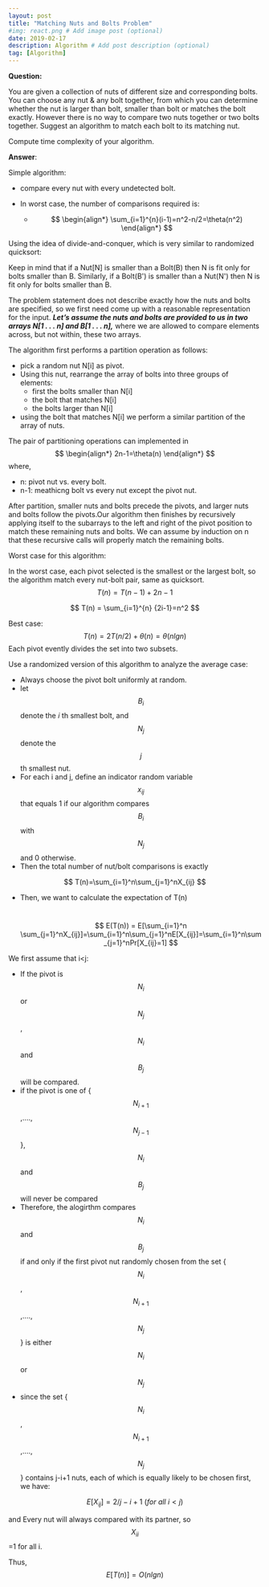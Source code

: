 ```yaml
---
layout: post
title: "Matching Nuts and Bolts Problem"
#img: react.png # Add image post (optional)
date: 2019-02-17
description: Algorithm # Add post description (optional)
tag: [Algorithm]
---
```


**Question:**

You are given a collection of nuts of different size and corresponding bolts. You can choose any nut & any bolt together, from which you can determine whether the nut is larger than bolt, smaller than bolt or matches the bolt exactly. However there is no way to compare two nuts together or two bolts together. Suggest an algorithm to match each bolt to its matching nut.

Compute time complexity of your algorithm.

**Answer**:

Simple algorithm:

- compare every nut with every undetected bolt.

- In worst case, the number of comparisons required is:

  - $$
    \begin{align*}
    \sum_{i=1}^{n}(i-1)=n^2-n/2=\theta(n^2)
    \end{align*}
    $$


Using the idea of divide-and-conquer, which is very similar to randomized quicksort:

Keep in mind that if a Nut[N] is smaller than a Bolt(B) then N is fit only for bolts smaller than B. Similarly, if a Bolt(B') is smaller than a Nut(N') then N is fit only for bolts  smaller than B.

The problem statement does not describe exactly how the nuts and bolts are specified, so we first need come up with a reasonable representation for the input. ***Let’s assume the nuts and bolts are provided to us in two arrays N[1 . . . n] and B[1 . . . n],*** where we are allowed to compare elements across, but not within, these two arrays.

The algorithm first performs a partition operation as follows:

- pick a random nut N[i] as pivot.
- Using this nut, rearrange the array of bolts into three groups of elements:
  - first the bolts smaller than N[i]
  - the bolt that matches N[i]
  - the bolts larger than N[i]
- using the bolt that matches N[i] we perform a similar partition of the array of nuts.

The pair of partitioning operations can implemented in 
$$
\begin{align*}
2n-1=\theta(n)
\end{align*}
$$
where,

- n: pivot nut vs. every bolt.
- n-1: meathicng bolt vs every nut except the pivot nut.

After partition, smaller nuts and bolts precede the pivots, and larger nuts and bolts follow the pivots.Our algorithm then finishes by recursively applying itself to the subarrays to the left and right of the pivot position to match these remaining nuts and bolts. We can assume by induction on n that these recursive calls will properly match the remaining bolts.



Worst case for this algorithm:

In the worst case, each pivot selected is the smallest or the largest bolt, so the algorithm match every nut-bolt pair, same as quicksort.
$$
T(n) = T(n-1) + 2n-1
$$

$$
T(n) = \sum_{i=1}^{n} {2i-1}=n^2
$$

Best case:
$$
T(n) = 2T(n/2) + \theta(n) = \theta(nlgn)
$$
Each pivot evently divides the set into two subsets.

Use a randomized version of this algorithm to analyze the average case:

- Always choose the pivot bolt uniformly at random.
- let $$B_i$$ denote the 𝑖  th smallest bolt, and $$N_j$$denote the $$j$$ th smallest nut.
-  For each i and j, define an indicator random variable $$x_{ij}$$that equals 1 if our algorithm compares $$B_i$$with $$N_j$$ and 0 otherwise.
- Then the total number of nut/bolt comparisons is exactly

$$
T(n)=\sum_{i=1}^n\sum_{j=1}^nX_{ij}
$$

- Then, we want to calculate the expectation of T(n)

  ​
  $$
  E(T(n)) = E[\sum_{i=1}^n \sum_{j=1}^nX_{ij}]=\sum_{i=1}^n\sum_{j=1}^nE[X_{ij}]=\sum_{i=1}^n\sum_{j=1}^nPr[X_{ij}=1]
  $$


We first assume that i<j:

- If the pivot is $$N_i$$ or $$N_j$$, $$N_i$$ and $$B_j$$ will be compared.
- if the pivot is one of {$$N_{i+1}$$,….,$$N_{j-1}$$}, $$N_i$$ and $$B_j$$ will never be compared
- Therefore, the alogirthm compares $$N_i$$ and $$B_j$$ if and only if the first pivot nut randomly chosen from the set {$$N_i$$, $$N_{i+1}$$,….,$$N_j$$} is either $$N_i$$ or $$N_j$$
- since the set {$$N_i$$, $$N_{i+1}$$,….,$$N_j$$} contains j-i+1 nuts, each of which is equally likely to be chosen first, we have:

$$
E[X_{ij}]=2/j-i+1 \ 
(for\ all \ i<j)
$$

and Every nut will always compared with its partner, so $$X_{ii}$$=1 for all i.

Thus,
$$
E[T(n)]=O(nlgn)
$$
